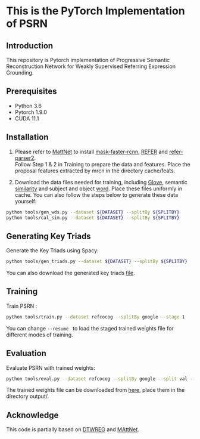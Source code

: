 # This is the PyTorch Implementation of PSRN  
  
## Introduction  
This repository is Pytorch implementation of Progressive Semantic Reconstruction Network for Weakly Supervised Referring Expression Grounding.  
  
## Prerequisites  
  
* Python 3.6  
* Pytorch 1.9.0  
* CUDA 11.1  
  
## Installation  
  
1. Please refer to [MattNet](https://github.com/lichengunc/MAttNet) to install [mask-faster-rcnn](https://github.com/lichengunc/mask-faster-rcnn), [REFER](https://github.com/lichengunc/refer) and [refer-parser2](https://github.com/lichengunc/refer-parser2).  
Follow Step 1 & 2 in Training to prepare the data and features.  Place the proposal features extracted by mrcn in the directory cache/feats.
  
2. Download the data files needed for training, including [Glove](https://drive.google.com/drive/folders/1ksucJXMAUJ_NCZ5gEthLoMG9EtEJoqKz), semantic [similarity](https://drive.google.com/drive/folders/1h0Q02B-RgDCcWr2Hyh5nb8SZFW5mOMow) and subject and object [word](https://drive.google.com/drive/folders/1wFJYGCR7oP4y3Qrtl0yTCNfnTMsAfnUK). Place these files uniformly in cache. 
	You can also follow the steps below to generate these data yourself:
```bash  
python tools/gen_wds.py --dataset ${DATASET} --splitBy ${SPLITBY}  
python tools/cal_sim.py --dataset ${DATASET} --splitBy ${SPLITBY}  
```  
  
  
## Generating Key Triads  
  
Generate the Key Triads using Spacy:
```bash  
python tools/gen_triads.py --dataset ${DATASET} --splitBy ${SPLITBY}   
```
You can also download the generated key triads [file](https://drive.google.com/drive/folders/1nuiGKKnFyf0Qv1HYs7MmzmDPBZmcJjCV).
  
  
## Training  
  
Train PSRN :  
  
```bash  
python tools/train.py --dataset refcocog --splitBy google --stage 1  
```  
 You can change  ```--resume ```  to load the staged trained weights file for different modes of training.
 
## Evaluation  
  
Evaluate PSRN with trained weights:  
  
```bash  
python tools/eval.py --dataset refcocog --splitBy google --split val --stage 3
```  
 The trained weights file can be downloaded from [here](https://drive.google.com/drive/folders/1FT217iwNP268bVt-Emv5yhGUtOssSsP0),  place them in the directory output/.

## Acknowledge
This code is partially based on [DTWREG](https://github.com/insomnia94/DTWREG) and [MAttNet](https://github.com/lichengunc/MAttNet).
